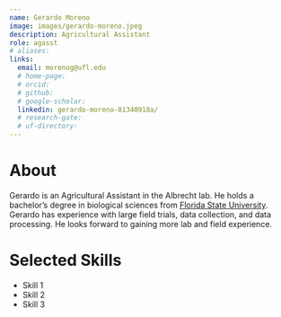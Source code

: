 ```yaml
---
name: Gerardo Moreno
image: images/gerardo-moreno.jpeg
description: Agricultural Assistant
role: agasst
# aliases:
links:
  email: morenog@ufl.edu
  # home-page: 
  # orcid: 
  # github: 
  # google-scholar: 
  linkedin: gerardo-moreno-81340918a/
  # research-gate: 
  # uf-directory:
---
```

# About
Gerardo is an Agricultural Assistant in the Albrecht lab. He holds a bachelor’s degree in biological sciences from [Florida State University](https://www.fsu.edu/). Gerardo has experience with large field trials, data collection, and data processing. He looks forward to gaining more lab and field experience.

# Selected Skills
* Skill 1
* Skill 2
* Skill 3
